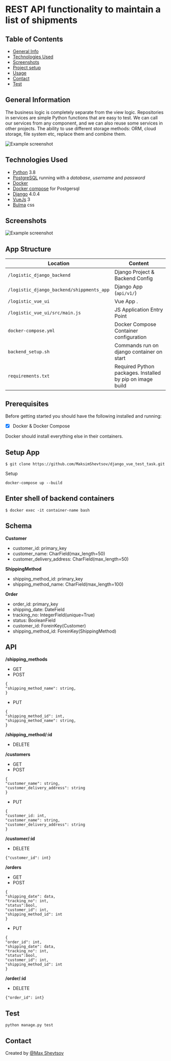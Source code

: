 # REST API functionality to maintain a list of shipments

## Table of Contents
* [General Info](#general-information)
* [Technologies Used](#technologies-used)
* [Screenshots](#screenshots)
* [Project setup](#setup)
* [Usage](#usage)
* [Contact](#contact)
* [Test](#test)

## General Information
The business logic is completely separate from the view logic. Repositories in services are simple Python functions that are easy to test. We can call our services from any component, and we can also reuse some services in other projects. The ability to use different storage methods: ORM, cloud storage, file system etc, replace them and combine them.

![Example screenshot](./img/arc_dj.png)



## Technologies Used
* [Python](https://python.org) 3.8
* [PostgreSQL](https://www.postgresql.org) running with a _database_, _username_ and _password_
* [Docker](https://docs.docker.com/get-docker/)
* [Docker compose](https://github.com/docker/compose) for Postgersql
* [Django](https://www.djangoproject.com/download/) 4.0.4
* [VueJs](https://vuejs.org/guide/quick-start.html) 3
* [Bulma](https://bulma.io/documentation/overview/start/) css

## Screenshots
![Example screenshot](./img/Screenshot.png)

## App Structure


| Location                                  |  Content                                   |
|-------------------------------------------|--------------------------------------------|
| `/logistic_django_backend`                | Django Project & Backend Config            |
| `/logistic_django_backend/shippments_app` | Django App (`api/v1/`)                     |
| `/logistic_vue_ui`                        | Vue App .                                  |
| `/logistic_vue_ui/src/main.js`            | JS Application Entry Point                 |
| `docker-compose.yml`                      | Docker Compose Container configuration     |
| `backend_setup.sh`                        | Commands run on django container on start  |
| `requirements.txt`                        | Required Python packages. Installed by pip on image build |

## Prerequisites

Before getting started you should have the following installed and running:
- [X] Docker & Docker Compose

Docker should install everything else in their containers.

## Setup App
```
$ git clone https://github.com/MaksimShevtsov/django_vue_test_task.git
```
Setup
```
docker-compose up --build
```

## Enter shell of backend containers

```
$ docker exec -it container-name bash
```

## Schema

**Customer**
* customer_id: primary_key
* customer_name: CharField(max_length=50)
* customer_delivery_address: CharField(max_length=50)

**ShippingMethod**
* shipping_method_id: primary_key
* shipping_method_name: CharField(max_length=100)

**Order**
* order_id: primary_key
* shipping_date: DateField
* tracking_no: IntegerField(unique=True)
* status: BooleanField
* customer_id: ForeinKey(Customer)
* shipping_method_id: ForeinKey(ShippingMethod)

## API

**/shipping_methods**
* GET
* POST
```
{
"shipping_method_name": string,
}
``` 
* PUT
```
{
"shipping_method_id": int,
"shipping_method_name": string,
}
``` 

**/shipping_method/:id**
* DELETE

**/customers**
* GET
* POST
```
{
"customer_name": string,
"customer_delivery_address": string
}
``` 
* PUT
```
{
"customer_id: int,
"customer_name": string,
"customer_delivery_address": string
}
``` 
**/customer/:id**
* DELETE
```
{"customer_id": int}
```

**/orders**
* GET
* POST
```
{
"shipping_date": data,
"tracking_no": int,
"status":bool,
"customer_id": int,
"shipping_method_id": int
}
```
* PUT
```
{
"order_id": int,
"shipping_date": data,
"tracking_no": int,
"status":bool,
"customer_id": int,
"shipping_method_id": int
}
```

**/order/:id**
* DELETE
```
{"order_id": int}
```

## Test
```
python manage.py test
```
## Contact
Created by [@Max Shevtsov](https://www.linkedin.com/in/maksim-shevtsov/)
